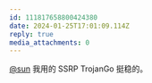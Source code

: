 ```yaml
---
id: 111817658800424380
date: 2024-01-25T17:01:09.114Z
reply: true
media_attachments: 0
---
```


[@sun](https://jiong.us/@sun) 我用的 SSRP TrojanGo 挺稳的。

